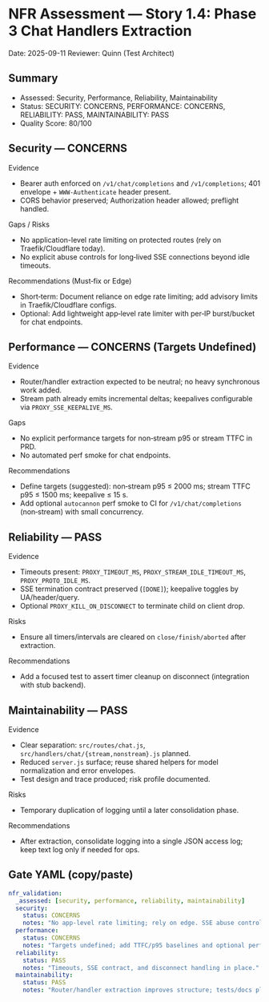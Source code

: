 # NFR Assessment — Story 1.4: Phase 3 Chat Handlers Extraction

Date: 2025-09-11
Reviewer: Quinn (Test Architect)

## Summary

- Assessed: Security, Performance, Reliability, Maintainability
- Status: SECURITY: CONCERNS, PERFORMANCE: CONCERNS, RELIABILITY: PASS, MAINTAINABILITY: PASS
- Quality Score: 80/100

## Security — CONCERNS

Evidence

- Bearer auth enforced on `/v1/chat/completions` and `/v1/completions`; 401 envelope + `WWW-Authenticate` header present.
- CORS behavior preserved; Authorization header allowed; preflight handled.

Gaps / Risks

- No application-level rate limiting on protected routes (rely on Traefik/Cloudflare today).
- No explicit abuse controls for long‑lived SSE connections beyond idle timeouts.

Recommendations (Must‑fix or Edge)

- Short‑term: Document reliance on edge rate limiting; add advisory limits in Traefik/Cloudflare configs.
- Optional: Add lightweight app‑level rate limiter with per‑IP burst/bucket for chat endpoints.

## Performance — CONCERNS (Targets Undefined)

Evidence

- Router/handler extraction expected to be neutral; no heavy synchronous work added.
- Stream path already emits incremental deltas; keepalives configurable via `PROXY_SSE_KEEPALIVE_MS`.

Gaps

- No explicit performance targets for non‑stream p95 or stream TTFC in PRD.
- No automated perf smoke for chat endpoints.

Recommendations

- Define targets (suggested): non‑stream p95 ≤ 2000 ms; stream TTFC p95 ≤ 1500 ms; keepalive ≤ 15 s.
- Add optional `autocannon` perf smoke to CI for `/v1/chat/completions` (non‑stream) with small concurrency.

## Reliability — PASS

Evidence

- Timeouts present: `PROXY_TIMEOUT_MS`, `PROXY_STREAM_IDLE_TIMEOUT_MS`, `PROXY_PROTO_IDLE_MS`.
- SSE termination contract preserved (`[DONE]`); keepalive toggles by UA/header/query.
- Optional `PROXY_KILL_ON_DISCONNECT` to terminate child on client drop.

Risks

- Ensure all timers/intervals are cleared on `close/finish/aborted` after extraction.

Recommendations

- Add a focused test to assert timer cleanup on disconnect (integration with stub backend).

## Maintainability — PASS

Evidence

- Clear separation: `src/routes/chat.js`, `src/handlers/chat/{stream,nonstream}.js` planned.
- Reduced `server.js` surface; reuse shared helpers for model normalization and error envelopes.
- Test design and trace produced; risk profile documented.

Risks

- Temporary duplication of logging until a later consolidation phase.

Recommendations

- After extraction, consolidate logging into a single JSON access log; keep text log only if needed for ops.

## Gate YAML (copy/paste)

```yaml
nfr_validation:
  _assessed: [security, performance, reliability, maintainability]
  security:
    status: CONCERNS
    notes: "No app-level rate limiting; rely on edge. SSE abuse controls limited to idle timeouts."
  performance:
    status: CONCERNS
    notes: "Targets undefined; add TTFC/p95 baselines and optional perf smoke."
  reliability:
    status: PASS
    notes: "Timeouts, SSE contract, and disconnect handling in place."
  maintainability:
    status: PASS
    notes: "Router/handler extraction improves structure; tests/docs planned."
```
